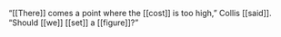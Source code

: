 “[[There]] comes a point where the [[cost]] is too high,” Collis [[said]]. “Should [[we]] [[set]] a [[figure]]?”  